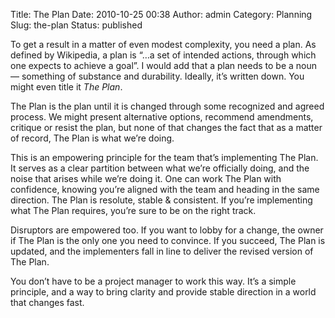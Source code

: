 Title: The Plan
Date: 2010-10-25 00:38
Author: admin
Category: Planning
Slug: the-plan
Status: published

To get a result in a matter of even modest complexity, you need a plan.
As defined by Wikipedia, a plan is “…a set of intended actions, through
which one expects to achieve a goal”. I would add that a plan needs to
be a noun — something of substance and durability. Ideally, it’s written
down. You might even title it *The Plan*.

The Plan is the plan until it is changed through some recognized and
agreed process. We might present alternative options, recommend
amendments, critique or resist the plan, but none of that changes the
fact that as a matter of record, The Plan is what we’re doing.

This is an empowering principle for the team that’s implementing The
Plan. It serves as a clear partition between what we’re officially
doing, and the noise that arises while we’re doing it. One can work The
Plan with confidence, knowing you’re aligned with the team and heading
in the same direction. The Plan is resolute, stable & consistent. If
you’re implementing what The Plan requires, you’re sure to be on the
right track.

Disruptors are empowered too. If you want to lobby for a change, the
owner if The Plan is the only one you need to convince. If you succeed,
The Plan is updated, and the implementers fall in line to deliver the
revised version of The Plan.

You don’t have to be a project manager to work this way. It’s a simple
principle, and a way to bring clarity and provide stable direction in a
world that changes fast.
